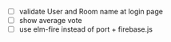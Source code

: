 - [ ] validate User and Room name at login page
- [ ] show average vote
- [ ] use elm-fire instead of port + firebase.js